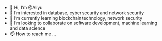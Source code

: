 - 👋 Hi, I’m @Aliyu 
- 👀 I’m interested in database, cyber security and network security
- 🌱 I’m currently learning blockchain technology, network security
- 💞️ I’m looking to collaborate on software development, machine learning and data science
- 📫 How to reach me ...

<!---
Alibas010/Alibas010 is a ✨ special ✨ repository because its `README.md` (this file) appears on your GitHub profile.
You can click the Preview link to take a look at your changes.
--->
